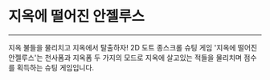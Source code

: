 # 지옥에 떨어진 안젤루스

----

지옥 불들을 물리치고 지옥에서 탈출하자! 2D 도트 종스크롤 슈팅 게임 '지옥에 떨어진 안젤루스'는 천사폼과 지옥폼 두 가지의 모드로 지옥에 살고있는 적들을 물리치며 점수를 획득하는 슈팅 게임입니다.
